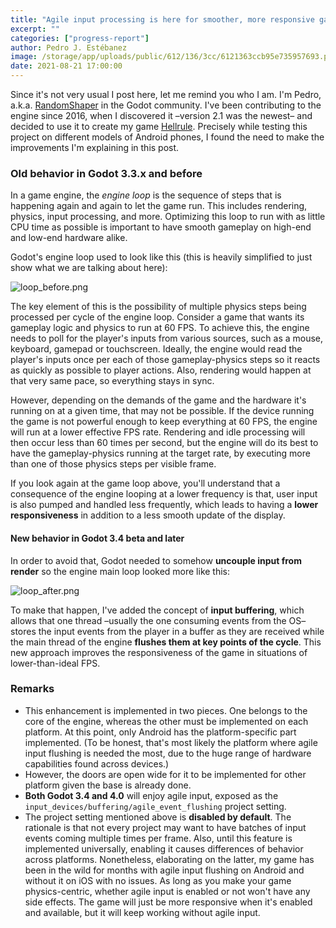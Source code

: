 ```yaml
---
title: "Agile input processing is here for smoother, more responsive gameplay"
excerpt: ""
categories: ["progress-report"]
author: Pedro J. Estébanez
image: /storage/app/uploads/public/612/136/3cc/6121363ccb95e735957693.png
date: 2021-08-21 17:00:00
---
```


Since it's not very usual I post here, let me remind you who I am. I'm Pedro, a.k.a. [RandomShaper](https://twitter.com/RandomPedroJ) in the Godot community. I've been contributing to the engine since 2016, when I discovered it –version 2.1 was the newest– and decided to use it to create my game [Hellrule](http://pedrocorp.net/#hellrule). Precisely while testing this project on different models of Android phones, I found the need to make the improvements I'm explaining in this post.

### Old behavior in Godot 3.3.x and before

In a game engine, the *engine loop* is the sequence of steps that is happening again and again to let the game run. This includes rendering, physics, input processing, and more. Optimizing this loop to run with as little CPU time as possible is important to have smooth gameplay on high-end and low-end hardware alike.

Godot's engine loop used to look like this (this is heavily simplified to just show what we are talking about here):

![loop_before.png](/storage/app/uploads/public/611/d83/0a3/611d830a38eb5069138855.png)

The key element of this is the possibility of multiple physics steps being processed per cycle of the engine loop. Consider a game that wants its gameplay logic and physics to run at 60 FPS. To achieve this, the engine needs to poll for the player's inputs from various sources, such as a mouse, keyboard, gamepad or touchscreen. Ideally, the engine would read the player's inputs once per each of those gameplay-physics steps so it reacts as quickly as possible to player actions. Also, rendering would happen at that very same pace, so everything stays in sync.

However, depending on the demands of the game and the hardware it's running on at a given time, that may not be possible. If the device running the game is not powerful enough to keep everything at 60 FPS, the engine will run at a lower effective FPS rate. Rendering and idle processing will then occur less than 60 times per second, but the engine will do its best to have the gameplay-physics running at the target rate, by executing more than one of those physics steps per visible frame.

If you look again at the game loop above, you'll understand that a consequence of the engine looping at a lower frequency is that, user input is also pumped and handled less frequently, which leads to having a **lower responsiveness** in addition to a less smooth update of the display.

#### New behavior in Godot 3.4 beta and later

In order to avoid that, Godot needed to somehow **uncouple input from render** so the engine main loop looked more like this:

![loop_after.png](/storage/app/uploads/public/611/d83/0c8/611d830c8ef48415300361.png)

To make that happen, I've added the concept of **input buffering**, which allows that one thread –usually the one consuming events from the OS– stores the input events from the player in a buffer as they are received while the main thread of the engine **flushes them at key points of the cycle**. This new approach improves the responsiveness of the game in situations of lower-than-ideal FPS.

### Remarks

- This enhancement is implemented in two pieces. One belongs to the core of the engine, whereas the other must be implemented on each platform. At this point, only Android has the platform-specific part implemented. (To be honest, that's most likely the platform where agile input flushing is needed the most, due to the huge range of hardware capabilities found across devices.)
- However, the doors are open wide for it to be implemented for other platform given the base is already done.
- **Both Godot 3.4 and 4.0** will enjoy agile input, exposed as the `input_devices/buffering/agile_event_flushing` project setting.
- The project setting mentioned above is **disabled by default**. The rationale is that not every project may want to have batches of input events coming multiple times per frame. Also, until this feature is implemented universally, enabling it causes differences of behavior across platforms. Nonetheless, elaborating on the latter, my game has been in the wild for months with agile input flushing on Android and without it on iOS with no issues. As long as you make your game physics-centric, whether agile input is enabled or not won't have any side effects. The game will just be more responsive when it's enabled and available, but it will keep working without agile input.

